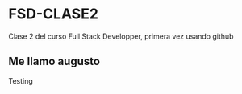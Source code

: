 # FSD-CLASE2
Clase 2 del curso Full Stack Developper, primera vez usando github

## Me llamo augusto
Testing 
